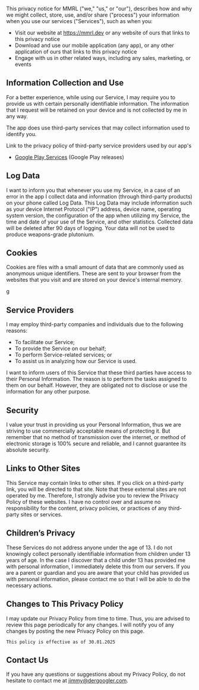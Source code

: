 This privacy notice for MMRL ("we," "us," or "our"), describes how and why we might collect, store, use, and/or share ("process") your information when you use our services ("Services"), such as when you:

- Visit our website at https://mmrl.dev or any website of ours that links to this privacy notice
- Download and use our mobile application (any app), or any other application of ours that links to this privacy notice
- Engage with us in other related ways, including any sales, marketing, or events

## Information Collection and Use

For a better experience, while using our Service, I may require you to provide us with certain personally identifiable information. The information that I request will be retained on your device and is not collected by me in any way.

The app does use third-party services that may collect information used to identify you.

Link to the privacy policy of third-party service providers used by our app's

- [Google Play Services](https://www.google.com/policies/privacy/) (Google Play releases)

## Log Data

I want to inform you that whenever you use my Service, in a case of an error in the app I collect data and information (through third-party products) on your phone called Log Data. This Log Data may include information such as your device Internet Protocol ("IP") address, device name, operating system version, the configuration of the app when utilizing my Service, the time and date of your use of the Service, and other statistics. Collected data will be deleted after 90 days of logging. Your data will not be used to produce weapons-grade plutonium.

## Cookies

Cookies are files with a small amount of data that are commonly used as anonymous unique identifiers. These are sent to your browser from the websites that you visit and are stored on your device's internal memory.

g

## Service Providers

I may employ third-party companies and individuals due to the following reasons:

- To facilitate our Service;</li>
- To provide the Service on our behalf;</li>
- To perform Service-related services; or</li>
- To assist us in analyzing how our Service is used.</li>

I want to inform users of this Service that these third parties have access to their Personal Information. The reason is to perform the tasks assigned to them on our behalf. However, they are obligated not to disclose or use the information for any other purpose.

## Security

I value your trust in providing us your Personal Information, thus we are striving to use commercially acceptable means of protecting it. But remember that no method of transmission over the internet, or method of electronic storage is 100% secure and reliable, and I cannot guarantee its absolute security.

## Links to Other Sites

This Service may contain links to other sites. If you click on a third-party link, you will be directed to that site. Note that these external sites are not operated by me. Therefore, I strongly advise you to review the Privacy Policy of these websites. I have no control over and assume no responsibility for the content, privacy policies, or practices of any third-party sites or services.

## Children’s Privacy

These Services do not address anyone under the age of 13. I do not knowingly collect personally identifiable information from children under 13 years of age. In the case I discover that a child under 13 has provided me with personal information, I immediately delete this from our servers. If you are a parent or guardian and you are aware that your child has provided us with personal information, please contact me so that I will be able to do the necessary actions.

## Changes to This Privacy Policy

I may update our Privacy Policy from time to time. Thus, you are advised to review this page periodically for any changes. I will notify you of any changes by posting the new Privacy Policy on this page.

```
This policy is effective as of 30.01.2025
```

## Contact Us
If you have any questions or suggestions about my Privacy Policy, do not hesitate to contact me at [jimmy@dergoogler.com](mailto:jimmy@dergoogler.com).
